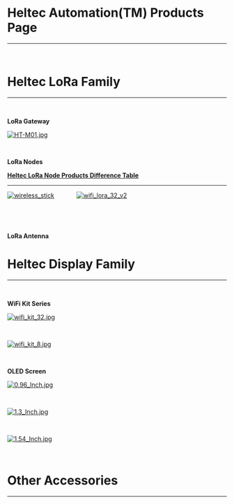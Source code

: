 # Heltec Automation(TM) Products Page

***
&nbsp;

# Heltec LoRa Family
***
&nbsp;

**LoRa Gateway**

[![HT-M01.jpg](http://heltec.cn/img/ht_m01.jpg)](en/products/lora/lora_gateway/ht-m01/ht-m01)

&nbsp;

**LoRa Nodes**

 **[Heltec LoRa Node Products Difference Table](en\products\lora\lora_node\heltec_lora_node_list_eu.md)** 

***

[![wireless_stick](http://heltec.cn/img/wireless_stick_home.jpg)](en/products/lora/lora_node/wireless_stick/wireless_stick)&nbsp;&nbsp;&nbsp; &nbsp;&nbsp;&nbsp;&nbsp;&nbsp;&nbsp;&nbsp;&nbsp;&nbsp;[![wifi_lora_32_v2](http://heltec.cn/img/wifi_lora_32_home.jpg)](en/products/lora/lora_node/wifi_lora_32/wifi_lora_32)

&nbsp;

&nbsp;

**LoRa Antenna**


# Heltec Display Family
***
&nbsp;

**WiFi Kit Series**

[![wifi_kit_32.jpg](http://www.heltec.cn/wp-content/uploads/2017/10/8.jpg)](en/products/heltec_display/wifi_kit_series/wifi_kit_32/wifi_kit_32)

&nbsp;

[![wifi_kit_8.jpg](http://www.heltec.cn/wp-content/uploads/2017/10/123-1024x678.png)](en/products/heltec_display/wifi_kit_series/wifi_kit_8/wifi_kit_8)
	
&nbsp;

**OLED Screen**

[![0.96_Inch.jpg](http://www.heltec.cn/wp-content/uploads/2017/10/0.96inch-IIC-oled-module-yellow-blue.jpg)](en/products/heltec_display/oled_screen/0.96_inch/0.96_inch)

&nbsp;

[![1.3_Inch.jpg](http://www.heltec.cn/wp-content/uploads/2017/11/IIC%E8%93%9D%E8%89%B21.3.jpg)](en/products/heltec_display/oled_screen/1.3_inch/1.3_inch)

&nbsp;

[![1.54_Inch.jpg](http://www.heltec.cn/wp-content/uploads/2017/11/IIC%E8%93%9D%E8%89%B21.3.jpg)](en/products/heltec_display/oled_screen/1.54_inch/1.54_inch)

&nbsp;

# Other Accessories
***
&nbsp;


<!-- GitHub Buttons -->

<script async defer src="https://buttons.github.io/buttons.js"></script>